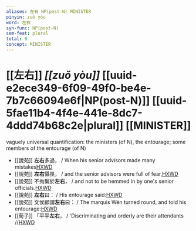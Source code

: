 ```yaml
---
aliases: 左右 NP(post-N) MINISTER
pinyin: zuǒ yòu
word: 左右
syn-func: NP(post-N)
sem-feat: plural
total: 6
concept: MINISTER 
---
```

# [[左右]] *[[zuǒ yòu]]*  [[uuid-e2ece349-6f09-49f0-be4e-7b7c66094e6f|NP(post-N)]] [[uuid-5fae11b4-4f4e-441e-8dc7-4ddd74b68c2e|plural]] [[MINISTER]]
vaguely universal quantification: the ministers (of N), the entourage; some members of the entourage (of N)
 - [[說苑]] **左右**多過， / When his senior advisors made many mistakes[HXWD](https://hxwd.org/textview.html?location=CH1a0907_CHANT_001-19a.17)
 - [[說苑]] **左右**懾畏， / and the senior advisors were full of fear,[HXWD](https://hxwd.org/textview.html?location=CH1a0907_CHANT_001-19a.21)
 - [[說苑]] 不拘繫於**左右**， / and not to be hemmed in by one's senior officials.[HXWD](https://hxwd.org/textview.html?location=CH1a0907_CHANT_001-1a.12)
 - [[說苑]] **左右**曰： / His entourage said:[HXWD](https://hxwd.org/textview.html?location=CH1a0907_CHANT_001-36a.6)
 - [[說苑]] 文侯顧謂**左右**曰： / The marquis Wén turned round, and told his entourage:[HXWD](https://hxwd.org/textview.html?location=CH1a0907_CHANT_001-38a.10)
 - [[荀子]] 「平平**左右**，
                     / 'Discriminating and orderly are their attendants //[HXWD](https://hxwd.org/textview.html?location=KR3a0002_tls_008-8a.16)